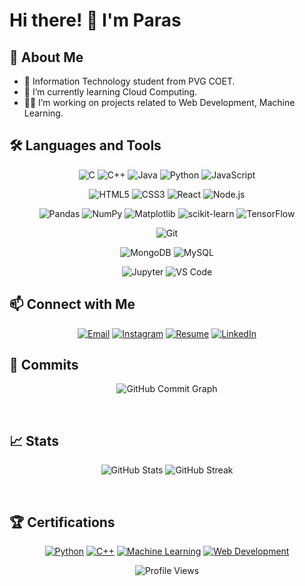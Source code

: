 # Hi there! 👋 I'm Paras

## 🚀 About Me

- 📝 Information Technology student from PVG COET.
- 🌱 I’m currently learning Cloud Computing.
- 👨‍💻 I’m working on projects related to Web Development, Machine Learning.

## 🛠️ Languages and Tools
<div align="center">
  
  ![C](https://img.shields.io/badge/-C-232323?style=for-the-badge&logo=c&logoColor=white)
  ![C++](https://img.shields.io/badge/-C++-232323?style=for-the-badge&logo=c%2B%2B&logoColor=white)
  ![Java](https://img.shields.io/badge/-Java-232323?style=for-the-badge&logo=java&logoColor=white)
  ![Python](https://img.shields.io/badge/-Python-232323?style=for-the-badge&logo=python&logoColor=white)
  ![JavaScript](https://img.shields.io/badge/-JavaScript-232323?style=for-the-badge&logo=javascript&logoColor=white)
  
  ![HTML5](https://img.shields.io/badge/-HTML5-232323?style=for-the-badge&logo=html5&logoColor=white)
  ![CSS3](https://img.shields.io/badge/-CSS3-232323?style=for-the-badge&logo=css3&logoColor=white)
  ![React](https://img.shields.io/badge/-React-232323?style=for-the-badge&logo=react&logoColor=white)
  ![Node.js](https://img.shields.io/badge/-Node.js-232323?style=for-the-badge&logo=node.js&logoColor=white)
  
  ![Pandas](https://img.shields.io/badge/-Pandas-232323?style=for-the-badge&logo=pandas&logoColor=white)
  ![NumPy](https://img.shields.io/badge/-NumPy-232323?style=for-the-badge&logo=numpy&logoColor=white)
  ![Matplotlib](https://img.shields.io/badge/-Matplotlib-232323?style=for-the-badge&logo=matplotlib&logoColor=white)
  ![scikit-learn](https://img.shields.io/badge/-Scikit--Learn-232323?style=for-the-badge&logo=scikit-learn&logoColor=white)
  ![TensorFlow](https://img.shields.io/badge/-TensorFlow-232323?style=for-the-badge&logo=tensorflow&logoColor=white)
  
  ![Git](https://img.shields.io/badge/-Git-232323?style=for-the-badge&logo=git&logoColor=white)
  
  ![MongoDB](https://img.shields.io/badge/-MongoDB-232323?style=for-the-badge&logo=mongodb&logoColor=white)
  ![MySQL](https://img.shields.io/badge/-MySQL-232323?style=for-the-badge&logo=mysql&logoColor=white)
  
  ![Jupyter](https://img.shields.io/badge/-Jupyter-232323?style=for-the-badge&logo=jupyter&logoColor=white)
  ![VS Code](https://img.shields.io/badge/-VS%20Code-232323?style=for-the-badge&logo=visual-studio-code&logoColor=white)

</div>


## 📫 Connect with Me

<div align="center">
  
[![Email](https://img.shields.io/badge/Email-%23D14836?style=for-the-badge&logo=gmail&logoColor=white&color=232323)](mailto:paras.ningune01@gmail.com)
[![Instagram](https://img.shields.io/badge/Instagram-%23E4405F?style=for-the-badge&logo=instagram&logoColor=white&color=232323)](https://www.instagram.com/paras.ningune/)
[![Resume](https://img.shields.io/badge/Resume-%23ff69b4?style=for-the-badge&logo=google-chrome&logoColor=white&color=232323)](https://drive.google.com/file/d/1EC-QgMTkhiia4RpSXv-gnDmvclIP1ko-/view?usp=drive_link)
[![LinkedIn](https://img.shields.io/badge/LinkedIn-blue?style=for-the-badge&logo=linkedin&logoColor=white&color=232323)](https://linkedin.com/in/parasningune)

</div>


## 🐍 Commits
<div align="center">

![GitHub Commit Graph](https://github-readme-activity-graph.vercel.app/graph?username=ParasNingune&bg_color=2e2e2e&color=ffffff&line=00ff00&point=ffffff&area=true)

</div>
<br />

## 📈 Stats

<p align="center">
  <img src="https://github-readme-stats.vercel.app/api?username=ParasNingune&show_icons=true&theme=radical" alt="GitHub Stats" />
  <img src="https://github-readme-streak-stats.herokuapp.com/?user=ParasNingune&theme=radical" alt="GitHub Streak" />
</p>

<br/>

## 🏆 Certifications
<div align="center">

[![Python](https://img.shields.io/badge/-Python-232323?style=for-the-badge&logo=python&logoColor=white)](https://drive.google.com/file/d/1iuufSqgBmabJhh4hcCL01KGQzvabpXbJ/view?usp=drive_link)
[![C++](https://img.shields.io/badge/-C++-232323?style=for-the-badge&logo=c%2B%2B&logoColor=white)](https://drive.google.com/file/d/1yXwh1JobteS6C5RQoP5Wl8Hbdtt-Rw3K/view?usp=drive_link)
[![Machine Learning](https://img.shields.io/badge/Machine%20Learning-232323?style=for-the-badge&logo=python&logoColor=white)](https://drive.google.com/file/d/1lVmcbS7BVogS63NZkn7nHbBSJwHwE1Zp/view?usp=drive_link)
[![Web Development](https://img.shields.io/badge/Web%20Development-232323?style=for-the-badge&logo=html5&logoColor=white)](https://drive.google.com/file/d/1IW-8pW9ki-Z0jXjd5aWxv88soyeKiKQ_/view?usp=drive_link)

</div>

<div align="center">
  
![Profile Views](https://komarev.com/ghpvc/?username=ParasNingune&style=flat-square&color=blue)
</div>
